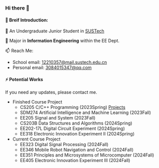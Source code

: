 ### Hi there 👋

#### 🌱 Breif Introduction:

🏫 An Undergraduate Junior Student in [SUSTech](https://www.sustech.edu.cn/)

📖 Major in **Information Engineering** within the EE Dept.

📫 Reach Me:
* School email: 12210357@mail.sustech.edu.cn
* Personal email: 3084015347@qq.com

#### ⚡️ Potential Works
If you need any updates, please contact me.

* Finished Course Project
  *  CS205 C/C++ Programming (2023Spring) [Projects](https://github.com/JingjunXu/CS205_C_Cpp_Programming)
  *  SDM274 Artificial Intelligence and Machine Learning (2023Fall)
  *  EE205 Signal and System (2023Fall)
  *  CS203B Data Structures and Algorithms (2024Spring)
  *  EE202-17L Digital Circuit Experiment (2024Spring)
  *  EE318 Electronic Innovation Experiment II (2024Spring)
* Current Course Project
  *  EE323 Digital Signal Processing (2024Fall)
  *  EE346 Mobile Robot Navigation and Control (2024Fall)
  *  EE351 Principles and Microsystems of Microcomputer (2024Fall)
  *  EE405 Electronic Innovation Experiment III (2024Fall)
 
<!--
**JingjunXu/JingjunXu** is a ✨ _special_ ✨ repository because its `README.md` (this file) appears on your GitHub profile.

Here are some ideas to get you started:

- 🔭 I’m currently working on ...
- 🌱 I’m currently learning ...
- 👯 I’m looking to collaborate on ...
- 🤔 I’m looking for help with ...
- 💬 Ask me about ...
- 📫 How to reach me: ...
- 😄 Pronouns: ...
- ⚡ Fun fact: ...
-->

